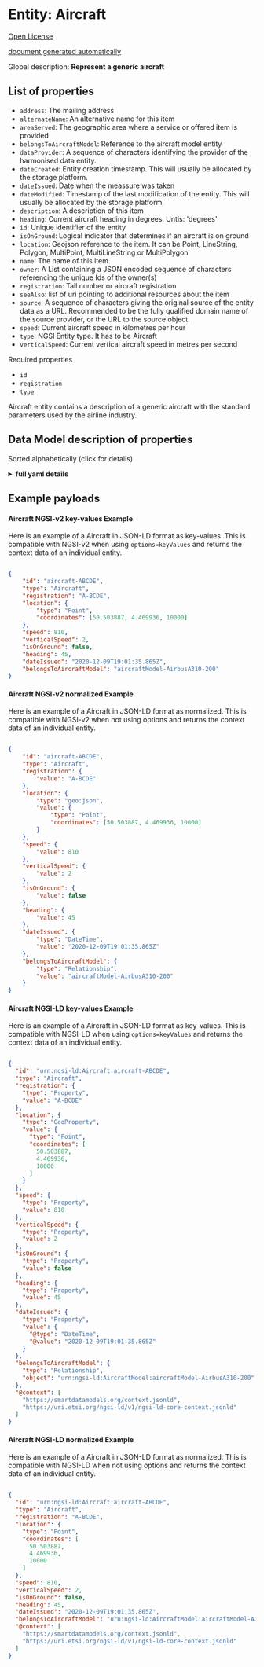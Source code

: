 Entity: Aircraft  
================  
[Open License](https://github.com/smart-data-models//dataModel.Aeronautics/blob/master/Aircraft/LICENSE.md)  
[document generated automatically](https://docs.google.com/presentation/d/e/2PACX-1vTs-Ng5dIAwkg91oTTUdt8ua7woBXhPnwavZ0FxgR8BsAI_Ek3C5q97Nd94HS8KhP-r_quD4H0fgyt3/pub?start=false&loop=false&delayms=3000#slide=id.gb715ace035_0_60)  
Global description: **Represent a generic aircraft**  

## List of properties  

- `address`: The mailing address  - `alternateName`: An alternative name for this item  - `areaServed`: The geographic area where a service or offered item is provided  - `belongsToAircraftModel`: Reference to the aircraft model entity  - `dataProvider`: A sequence of characters identifying the provider of the harmonised data entity.  - `dateCreated`: Entity creation timestamp. This will usually be allocated by the storage platform.  - `dateIssued`: Date when the meassure was taken  - `dateModified`: Timestamp of the last modification of the entity. This will usually be allocated by the storage platform.  - `description`: A description of this item  - `heading`: Current aircraft heading in degrees. Untis: 'degrees'  - `id`: Unique identifier of the entity  - `isOnGround`: Logical indicator that determines if an aircraft is on ground  - `location`: Geojson reference to the item. It can be Point, LineString, Polygon, MultiPoint, MultiLineString or MultiPolygon  - `name`: The name of this item.  - `owner`: A List containing a JSON encoded sequence of characters referencing the unique Ids of the owner(s)  - `registration`: Tail number or aircraft registration  - `seeAlso`: list of uri pointing to additional resources about the item  - `source`: A sequence of characters giving the original source of the entity data as a URL. Recommended to be the fully qualified domain name of the source provider, or the URL to the source object.  - `speed`: Current aircraft speed in kilometres per hour  - `type`: NGSI Entity type. It has to be Aircraft  - `verticalSpeed`: Current vertical aircraft speed in metres per second    
Required properties  
- `id`  - `registration`  - `type`    
Aircraft entity contains a description of a generic aircraft with the standard parameters used by the airline industry.  
## Data Model description of properties  
Sorted alphabetically (click for details)  
<details><summary><strong>full yaml details</strong></summary>    
```yaml  
Aircraft:    
  description: 'Represent a generic aircraft'    
  properties:    
    address:    
      description: 'The mailing address'    
      properties:    
        addressCountry:    
          description: 'Property. The country. For example, Spain. Model:''https://schema.org/addressCountry'''    
          type: string    
        addressLocality:    
          description: 'Property. The locality in which the street address is, and which is in the region. Model:''https://schema.org/addressLocality'''    
          type: string    
        addressRegion:    
          description: 'Property. The region in which the locality is, and which is in the country. Model:''https://schema.org/addressRegion'''    
          type: string    
        postOfficeBoxNumber:    
          description: 'Property. The post office box number for PO box addresses. For example, 03578. Model:''https://schema.org/postOfficeBoxNumber'''    
          type: string    
        postalCode:    
          description: 'Property. The postal code. For example, 24004. Model:''https://schema.org/https://schema.org/postalCode'''    
          type: string    
        streetAddress:    
          description: 'Property. The street address. Model:''https://schema.org/streetAddress'''    
          type: string    
      type: Property    
      x-ngsi:    
        model: https://schema.org/address    
    alternateName:    
      description: 'An alternative name for this item'    
      type: Property    
    areaServed:    
      description: 'The geographic area where a service or offered item is provided'    
      type: Property    
      x-ngsi:    
        model: https://schema.org/Text    
    belongsToAircraftModel:    
      anyOf:    
        - maxLength: 256    
          minLength: 1    
          pattern: ^[\w\-\.\{\}\$\+\*\[\]`|~^@!,:\\]+$    
          type: string    
        - format: uri    
          type: string    
      description: 'Reference to the aircraft model entity'    
      type: Relationship    
    dataProvider:    
      description: 'A sequence of characters identifying the provider of the harmonised data entity.'    
      type: Property    
    dateCreated:    
      description: 'Entity creation timestamp. This will usually be allocated by the storage platform.'    
      format: date-time    
      type: Property    
    dateIssued:    
      description: 'Date when the meassure was taken'    
      format: date-time    
      type: Property    
      x-ngsi:    
        model: http://schema.org/DateTime    
    dateModified:    
      description: 'Timestamp of the last modification of the entity. This will usually be allocated by the storage platform.'    
      format: date-time    
      type: Property    
    description:    
      description: 'A description of this item'    
      type: Property    
    heading:    
      description: 'Current aircraft heading in degrees. Untis: ''degrees'''    
      type: Property    
      x-ngsi:    
        model: http://schema.org/Number    
    id:    
      anyOf: &aircraft_-_properties_-_owner_-_items_-_anyof    
        - description: 'Property. Identifier format of any NGSI entity'    
          maxLength: 256    
          minLength: 1    
          pattern: ^[\w\-\.\{\}\$\+\*\[\]`|~^@!,:\\]+$    
          type: string    
        - description: 'Property. Identifier format of any NGSI entity'    
          format: uri    
          type: string    
      description: 'Unique identifier of the entity'    
      type: Property    
    isOnGround:    
      description: 'Logical indicator that determines if an aircraft is on ground'    
      type: Property    
      x-ngsi:    
        model: http://schema.org/Boolean    
    location:    
      description: 'Geojson reference to the item. It can be Point, LineString, Polygon, MultiPoint, MultiLineString or MultiPolygon'    
      oneOf:    
        - description: 'Geoproperty. Geojson reference to the item. Point'    
          properties:    
            bbox:    
              items:    
                type: number    
              minItems: 4    
              type: array    
            coordinates:    
              items:    
                type: number    
              minItems: 2    
              type: array    
            type:    
              enum:    
                - Point    
              type: string    
          required:    
            - type    
            - coordinates    
          title: 'GeoJSON Point'    
          type: object    
        - description: 'Geoproperty. Geojson reference to the item. LineString'    
          properties:    
            bbox:    
              items:    
                type: number    
              minItems: 4    
              type: array    
            coordinates:    
              items:    
                items:    
                  type: number    
                minItems: 2    
                type: array    
              minItems: 2    
              type: array    
            type:    
              enum:    
                - LineString    
              type: string    
          required:    
            - type    
            - coordinates    
          title: 'GeoJSON LineString'    
          type: object    
        - description: 'Geoproperty. Geojson reference to the item. Polygon'    
          properties:    
            bbox:    
              items:    
                type: number    
              minItems: 4    
              type: array    
            coordinates:    
              items:    
                items:    
                  items:    
                    type: number    
                  minItems: 2    
                  type: array    
                minItems: 4    
                type: array    
              type: array    
            type:    
              enum:    
                - Polygon    
              type: string    
          required:    
            - type    
            - coordinates    
          title: 'GeoJSON Polygon'    
          type: object    
        - description: 'Geoproperty. Geojson reference to the item. MultiPoint'    
          properties:    
            bbox:    
              items:    
                type: number    
              minItems: 4    
              type: array    
            coordinates:    
              items:    
                items:    
                  type: number    
                minItems: 2    
                type: array    
              type: array    
            type:    
              enum:    
                - MultiPoint    
              type: string    
          required:    
            - type    
            - coordinates    
          title: 'GeoJSON MultiPoint'    
          type: object    
        - description: 'Geoproperty. Geojson reference to the item. MultiLineString'    
          properties:    
            bbox:    
              items:    
                type: number    
              minItems: 4    
              type: array    
            coordinates:    
              items:    
                items:    
                  items:    
                    type: number    
                  minItems: 2    
                  type: array    
                minItems: 2    
                type: array    
              type: array    
            type:    
              enum:    
                - MultiLineString    
              type: string    
          required:    
            - type    
            - coordinates    
          title: 'GeoJSON MultiLineString'    
          type: object    
        - description: 'Geoproperty. Geojson reference to the item. MultiLineString'    
          properties:    
            bbox:    
              items:    
                type: number    
              minItems: 4    
              type: array    
            coordinates:    
              items:    
                items:    
                  items:    
                    items:    
                      type: number    
                    minItems: 2    
                    type: array    
                  minItems: 4    
                  type: array    
                type: array    
              type: array    
            type:    
              enum:    
                - MultiPolygon    
              type: string    
          required:    
            - type    
            - coordinates    
          title: 'GeoJSON MultiPolygon'    
          type: object    
      type: Geoproperty    
    name:    
      description: 'The name of this item.'    
      type: Property    
    owner:    
      description: 'A List containing a JSON encoded sequence of characters referencing the unique Ids of the owner(s)'    
      items:    
        anyOf: *aircraft_-_properties_-_owner_-_items_-_anyof    
        description: 'Property. Unique identifier of the entity'    
      type: Property    
    registration:    
      description: 'Tail number or aircraft registration'    
      pattern: ^[A-Z]-[A-Z]{4}|[A-Z]{2}-[A-Z]{3}|[A-Z]{5}|N[0-9]{1,5}[A-Z]{0,2}$    
      type: Property    
      x-ngsi:    
        model: http://schema.org/Text    
    seeAlso:    
      description: 'list of uri pointing to additional resources about the item'    
      oneOf:    
        - items:    
            format: uri    
            type: string    
          minItems: 1    
          type: array    
        - format: uri    
          type: string    
      type: Property    
    source:    
      description: 'A sequence of characters giving the original source of the entity data as a URL. Recommended to be the fully qualified domain name of the source provider, or the URL to the source object.'    
      type: Property    
    speed:    
      description: 'Current aircraft speed in kilometres per hour'    
      type: Property    
      x-ngsi:    
        model: http://schema.org/Number    
        units: 'kilometres per hour'    
    type:    
      description: 'NGSI Entity type. It has to be Aircraft'    
      enum:    
        - Aircraft    
      type: Property    
    verticalSpeed:    
      description: 'Current vertical aircraft speed in metres per second'    
      type: Property    
      x-ngsi:    
        model: http://schema.org/Number    
        units: 'metres per second'    
  required:    
    - id    
    - type    
    - registration    
  type: object    
```  
</details>    
## Example payloads    
#### Aircraft NGSI-v2 key-values Example    
Here is an example of a Aircraft in JSON-LD format as key-values. This is compatible with NGSI-v2 when  using `options=keyValues` and returns the context data of an individual entity.  
```json  
{  
    "id": "aircraft-ABCDE",  
    "type": "Aircraft",  
    "registration": "A-BCDE",  
    "location": {  
        "type": "Point",  
        "coordinates": [50.503887, 4.469936, 10000]  
    },  
    "speed": 810,  
    "verticalSpeed": 2,  
    "isOnGround": false,  
    "heading": 45,  
    "dateIssued": "2020-12-09T19:01:35.865Z",  
    "belongsToAircraftModel": "aircraftModel-AirbusA310-200"  
}  
```  
#### Aircraft NGSI-v2 normalized Example    
Here is an example of a Aircraft in JSON-LD format as normalized. This is compatible with NGSI-v2 when not using options and returns the context data of an individual entity.  
```json  
{  
    "id": "aircraft-ABCDE",  
    "type": "Aircraft",  
    "registration": {  
        "value": "A-BCDE"  
    },  
    "location": {  
        "type": "geo:json",  
        "value": {  
            "type": "Point",  
            "coordinates": [50.503887, 4.469936, 10000]  
        }  
    },  
    "speed": {  
        "value": 810  
    },  
    "verticalSpeed": {  
        "value": 2  
    },  
    "isOnGround": {  
        "value": false  
    },  
    "heading": {  
        "value": 45  
    },  
    "dateIssued": {  
        "type": "DateTime",  
        "value": "2020-12-09T19:01:35.865Z"  
    },  
    "belongsToAircraftModel": {  
        "type": "Relationship",  
        "value": "aircraftModel-AirbusA310-200"  
    }  
}  
```  
#### Aircraft NGSI-LD key-values Example    
Here is an example of a Aircraft in JSON-LD format as key-values. This is compatible with NGSI-LD when  using `options=keyValues` and returns the context data of an individual entity.  
```json  
{  
  "id": "urn:ngsi-ld:Aircraft:aircraft-ABCDE",  
  "type": "Aircraft",  
  "registration": {  
    "type": "Property",  
    "value": "A-BCDE"  
  },  
  "location": {  
    "type": "GeoProperty",  
    "value": {  
      "type": "Point",  
      "coordinates": [  
        50.503887,  
        4.469936,  
        10000  
      ]  
    }  
  },  
  "speed": {  
    "type": "Property",  
    "value": 810  
  },  
  "verticalSpeed": {  
    "type": "Property",  
    "value": 2  
  },  
  "isOnGround": {  
    "type": "Property",  
    "value": false  
  },  
  "heading": {  
    "type": "Property",  
    "value": 45  
  },  
  "dateIssued": {  
    "type": "Property",  
    "value": {  
      "@type": "DateTime",  
      "@value": "2020-12-09T19:01:35.865Z"  
    }  
  },  
  "belongsToAircraftModel": {  
    "type": "Relationship",  
    "object": "urn:ngsi-ld:AircraftModel:aircraftModel-AirbusA310-200"  
  },  
  "@context": [  
    "https://smartdatamodels.org/context.jsonld",  
    "https://uri.etsi.org/ngsi-ld/v1/ngsi-ld-core-context.jsonld"  
  ]  
}  
```  
#### Aircraft NGSI-LD normalized Example    
Here is an example of a Aircraft in JSON-LD format as normalized. This is compatible with NGSI-LD when not using options and returns the context data of an individual entity.  
```json  
{  
  "id": "urn:ngsi-ld:Aircraft:aircraft-ABCDE",  
  "type": "Aircraft",  
  "registration": "A-BCDE",  
  "location": {  
    "type": "Point",  
    "coordinates": [  
      50.503887,  
      4.469936,  
      10000  
    ]  
  },  
  "speed": 810,  
  "verticalSpeed": 2,  
  "isOnGround": false,  
  "heading": 45,  
  "dateIssued": "2020-12-09T19:01:35.865Z",  
  "belongsToAircraftModel": "urn:ngsi-ld:AircraftModel:aircraftModel-AirbusA310-200",  
  "@context": [  
    "https://smartdatamodels.org/context.jsonld",  
    "https://uri.etsi.org/ngsi-ld/v1/ngsi-ld-core-context.jsonld"  
  ]  
}  
```  
